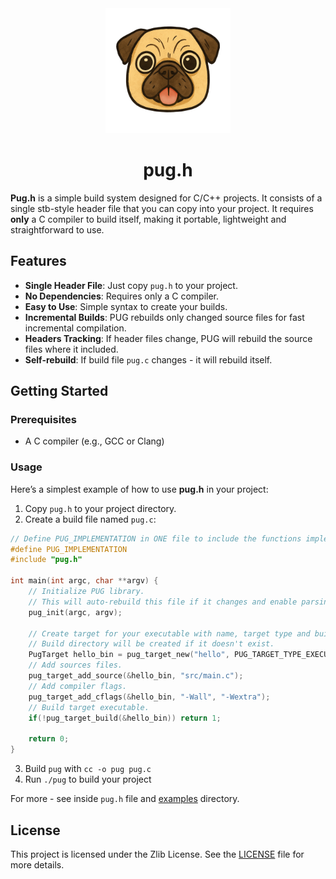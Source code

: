 <div align="center">
  <img src="logo.png" width="200">

# pug.h

</div>

**Pug.h** is a simple build system designed for C/C++ projects.
It consists of a single stb-style header file that you can copy into your project.
It requires **only** a C compiler to build itself, making it portable, lightweight and straightforward to use.

## Features

- **Single Header File**: Just copy `pug.h` to your project.
- **No Dependencies**: Requires only a C compiler.
- **Easy to Use**: Simple syntax to create your builds.
- **Incremental Builds**: PUG rebuilds only changed source files for fast incremental compilation.
- **Headers Tracking**: If header files change, PUG will rebuild the source files where it included.
- **Self-rebuild**: If build file `pug.c` changes - it will rebuild itself.

## Getting Started

### Prerequisites

- A C compiler (e.g., GCC or Clang)

### Usage

Here’s a simplest example of how to use **pug.h** in your project:

1. Copy `pug.h` to your project directory.
2. Create a build file named `pug.c`:

```c
// Define PUG_IMPLEMENTATION in ONE file to include the functions implementation.
#define PUG_IMPLEMENTATION
#include "pug.h"

int main(int argc, char **argv) {
    // Initialize PUG library.
    // This will auto-rebuild this file if it changes and enable parsing of command line arguments.
    pug_init(argc, argv);

    // Create target for your executable with name, target type and build directory.
    // Build directory will be created if it doesn't exist.
    PugTarget hello_bin = pug_target_new("hello", PUG_TARGET_TYPE_EXECUTABLE, "build");
    // Add sources files.
    pug_target_add_source(&hello_bin, "src/main.c");
    // Add compiler flags.
    pug_target_add_cflags(&hello_bin, "-Wall", "-Wextra");
    // Build target executable.
    if(!pug_target_build(&hello_bin)) return 1;

    return 0;
}
```

3. Build `pug` with `cc -o pug pug.c`
4. Run `./pug` to build your project

For more - see inside `pug.h` file and [examples](examples) directory.

## License

This project is licensed under the Zlib License. See the [LICENSE](LICENSE) file for more details.
